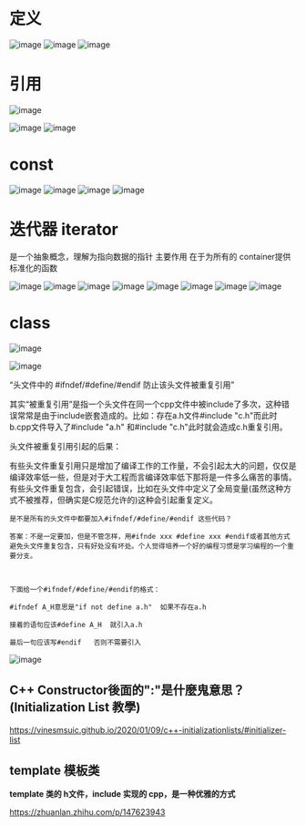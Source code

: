 # 定义
![image](https://user-images.githubusercontent.com/42630862/166891479-ed3b811e-27d5-47df-a506-6468e26d03ef.png)
![image](https://user-images.githubusercontent.com/42630862/166891499-698474a6-40ee-4d35-8f2a-5d8250c7b85e.png)
![image](https://user-images.githubusercontent.com/42630862/166893068-426f9514-15a2-4573-8f31-1bb02b7a7ecd.png)

# 引用
![image](https://user-images.githubusercontent.com/42630862/166898623-daeced22-7c20-452f-9415-4980575c536b.png)

![image](https://user-images.githubusercontent.com/42630862/166898514-9b39db11-ba4a-4660-8697-704d15b29c44.png)
![image](https://user-images.githubusercontent.com/42630862/166898546-124eb547-321c-40d5-87c3-adb3502b8cb5.png)

# const
![image](https://user-images.githubusercontent.com/42630862/166900441-1df6cf57-cc08-4af5-97f5-2944cc615117.png)
![image](https://user-images.githubusercontent.com/42630862/166900546-bf93dce6-27e5-4dc4-a758-1712004444f6.png)
![image](https://user-images.githubusercontent.com/42630862/166900734-991ed09d-5e72-4062-b1fe-f5224f574482.png)
![image](https://user-images.githubusercontent.com/42630862/166900755-05ccedd1-1c0e-4e04-a284-2ce5356d730e.png)

# 迭代器 iterator
是一个抽象概念，理解为指向数据的指针
主要作用 在于为所有的 container提供标准化的函数 

![image](https://user-images.githubusercontent.com/42630862/167169570-901b75f7-394f-4966-8e99-1dd13e67189c.png)
![image](https://user-images.githubusercontent.com/42630862/167300418-1c674c39-4146-44e9-934a-c8f59619e220.png)
![image](https://user-images.githubusercontent.com/42630862/167300980-4a92c3f7-ca9b-4f8d-9be8-0822842bf1cf.png)
![image](https://user-images.githubusercontent.com/42630862/167301253-fd2a4bd0-2c53-4663-8649-bd4c0526bdef.png)
![image](https://user-images.githubusercontent.com/42630862/167301363-8f386661-88c0-4c1e-967e-377812de78eb.png)
![image](https://user-images.githubusercontent.com/42630862/167301389-8e9580b7-3999-4f61-ae76-40d82edc6a96.png)
![image](https://user-images.githubusercontent.com/42630862/167301423-877096b9-7c52-4837-b8f1-6184f750d7ea.png)
![image](https://user-images.githubusercontent.com/42630862/167301453-d357754e-6f29-4f8a-becd-8cf9e52666a2.png)

# class
![image](https://user-images.githubusercontent.com/42630862/167444688-334ac0dc-204d-4eb1-9f3a-524f8510396b.png)

![image](https://user-images.githubusercontent.com/42630862/167444644-be641b64-5982-47d1-8292-e93bf61a1e33.png)

“头文件中的 #ifndef/#define/#endif 防止该头文件被重复引用”

其实“被重复引用”是指一个头文件在同一个cpp文件中被include了多次，这种错误常常是由于include嵌套造成的。比如：存在a.h文件#include "c.h"而此时b.cpp文件导入了#include "a.h" 和#include "c.h"此时就会造成c.h重复引用。



头文件被重复引用引起的后果：

有些头文件重复引用只是增加了编译工作的工作量，不会引起太大的问题，仅仅是编译效率低一些，但是对于大工程而言编译效率低下那将是一件多么痛苦的事情。
有些头文件重复包含，会引起错误，比如在头文件中定义了全局变量(虽然这种方式不被推荐，但确实是C规范允许的)这种会引起重复定义。



    是不是所有的头文件中都要加入#ifndef/#define/#endif 这些代码？

    答案：不是一定要加，但是不管怎样，用#ifnde xxx #define xxx #endif或者其他方式避免头文件重复包含，只有好处没有坏处。个人觉得培养一个好的编程习惯是学习编程的一个重要分支。



    下面给一个#ifndef/#define/#endif的格式：

    #ifndef A_H意思是"if not define a.h"  如果不存在a.h

    接着的语句应该#define A_H  就引入a.h

    最后一句应该写#endif   否则不需要引入

![image](https://user-images.githubusercontent.com/42630862/167447762-a67e1a46-2d6e-4aa0-a86c-00c97fc100c4.png)

## C++ Constructor後面的":"是什麼鬼意思？ (Initialization List 教學)
https://vinesmsuic.github.io/2020/01/09/c++-initializationlists/#initializer-list

## template 模板类
**template 类的 h文件，include 实现的 cpp，是一种优雅的方式**

https://zhuanlan.zhihu.com/p/147623943



